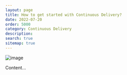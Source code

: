 ```yaml
---
layout: page
title: How to get started with Continuous Delivery?
date: 2022-07-20
order: 5000
category: Continuous Delivery
description: 
search: true
sitemap: true
---
```


![image](/devops/assets/img/blogimage-cloudformationmappings-2022.png)

Content...